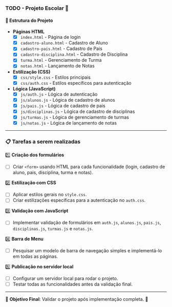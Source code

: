 ### TODO - Projeto Escolar 🏫  

#### 📌 Estrutura do Projeto  
- **Páginas HTML**  
  - [X] `index.html` - Página de login  
  - [X] `cadastro-aluno.html` - Cadastro de Aluno  
  - [X] `cadastro-pais.html` - Cadastro de Pais  
  - [X] `cadastro-disciplina.html` - Cadastro de Disciplina  
  - [X] `turma.html` - Gerenciamento de Turma  
  - [X] `notas.html` - Lançamento de Notas  

- **Estilização (CSS)**  
  - [X] `css/style.css` - Estilos principais  
  - [X] `css/auth.css` - Estilos específicos para autenticação  

- **Lógica (JavaScript)**  
  - [X] `js/auth.js` - Lógica de autenticação  
  - [X] `js/alunos.js` - Lógica de cadastro de alunos  
  - [X] `js/pais.js` - Lógica de cadastro de pais  
  - [X] `js/disciplinas.js` - Lógica de cadastro de disciplinas  
  - [X] `js/turmas.js` - Lógica de gerenciamento de turmas  
  - [X] `js/notas.js` - Lógica de lançamento de notas  

---

### 📋 Tarefas a serem realizadas  

1️⃣ **Criação dos formulários**  
   - [ ] Criar `<form>` usando HTML para cada funcionalidade (login, cadastro de aluno, pais, disciplina, turma e notas).  

2️⃣ **Estilização com CSS**  
   - [ ] Aplicar estilos gerais no `style.css`.  
   - [ ] Criar estilizações específicas para a autenticação no `auth.css`.  

3️⃣ **Validação com JavaScript**  
   - [ ] Implementar validação de formulários em `auth.js`, `alunos.js`, `pais.js`, `disciplinas.js`, `turmas.js` e `notas.js`.  

4️⃣ **Barra de Menu**  
   - [ ] Pesquisar um modelo de barra de navegação simples e implementá-lo em todas as páginas.  

5️⃣ **Publicação no servidor local**  
   - [ ] Configurar um servidor local para rodar o projeto.  
   - [ ] Testar todas as funcionalidades antes da validação final.  

---

🎯 **Objetivo Final**: Validar o projeto após implementação completa. 🚀